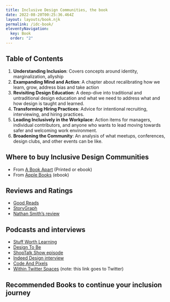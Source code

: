 ```yaml
---
title: Inclusive Design Communities, the book
date: 2022-08-20T00:25:36.464Z
layout: layouts/book.njk
permalink: /idc-book/
eleventyNavigation:
  key: Book
  order: "2"
---
```


## Table of Contents
1. **Understanding Inclusion**: Covers concepts around identity, marginalization, allyship
2. **Exampanding Mind and Action**: A chapter about recalibrating how we learn, grow, address bias and take action
3. **Revisiting Design Education**: A deep-dive into traditional and untraditional design education and what we need to address what and how design is taught and learned.
4. **Transforming Hiring Practices**: Advice for intentional recruiting, interviewing, and hiring practices.
5. **Leading Inclusively in the Workplace**: Action items for managers, individual contributors, and anyone who wants to lead moving towards safer and welcoming work environment.
6. **Broadening the Community**: An analysis of what meetups, conferences, design clubs, and other events can be like.

## Where to buy Inclusive Design Communities

- From [A Book Apart](https://abookapart.com/products/inclusive-design-communities) (Printed or ebook)
- From [Apple Books](https://books.apple.com/us/book/inclusive-design-communities/id6443681832) (ebook)
  
## Reviews and Ratings
- [Good Reads](https://www.goodreads.com/book/show/62985337-inclusive-design-communities)
- [StoryGraph](https://app.thestorygraph.com/books/02533b7b-8cc4-4677-abaa-79264e0b1d31)
- [Nathan Smith’s review](https://sonspring.com/journal/inclusive-design-communities/)

## Podcasts and interviews
- [Stuff Worth Learning](https://www.youtube.com/watch?v=eiV6_3pZFc0&list=PLgJIx0-UaB9RvRKbdcRbs05Gl0D1GiCCk&index=3)
- [Design To Be](https://open.spotify.com/episode/0FCYPuMDJTsmyQvFn3N5pO?si=dadf1a47d9034248)
- [ShopTalk Show episode](https://shoptalkshow.com/539/)
- [Indeed Design interview](https://indeed.design/article/sam-kapila-small-acts-can-invite-more-voices-into-design-communities)
- [Code And Pixels](https://www.youtube.com/embed/BfByZk3jS_A)
- [Within Twitter Spaces](https://twitter.com/mialoira/status/1585441833902956544) (note: this link goes to Twitter)
  
## Recommended Books to continue your inclusion journey



